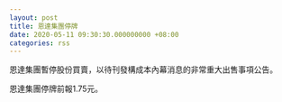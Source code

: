 ```yaml
---
layout: post
title: 恩達集團停牌
date: 2020-05-11 09:30:30.000000000 +08:00
categories: rss
---
```


恩達集團暫停股份買賣，以待刊發構成本內幕消息的非常重大出售事項公告。

恩達集團停牌前報1.75元。

